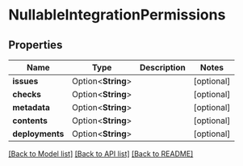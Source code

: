 # NullableIntegrationPermissions

## Properties

Name | Type | Description | Notes
------------ | ------------- | ------------- | -------------
**issues** | Option<**String**> |  | [optional]
**checks** | Option<**String**> |  | [optional]
**metadata** | Option<**String**> |  | [optional]
**contents** | Option<**String**> |  | [optional]
**deployments** | Option<**String**> |  | [optional]

[[Back to Model list]](../README.md#documentation-for-models) [[Back to API list]](../README.md#documentation-for-api-endpoints) [[Back to README]](../README.md)


